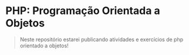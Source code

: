 # PHP: Programação Orientada a Objetos

> Neste repositório estarei publicando atividades e exercícios de php orientado a objetos!
